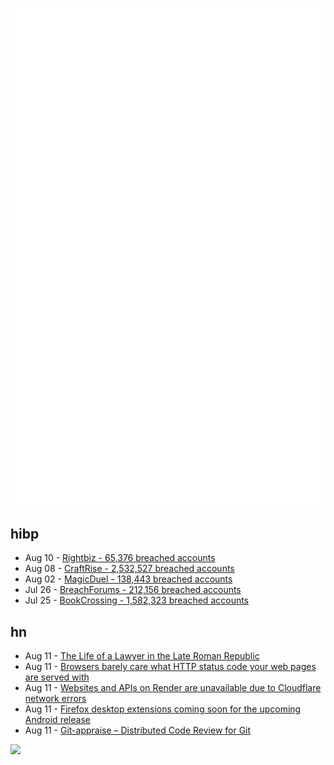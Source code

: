 ![Metrics](https://raw.githubusercontent.com/phixion/phixion/master/metrics.svg)

## hibp

<!--
for https://github.com/phixion/phixion/blob/main/.github/workflows/feeds.yml
-->
<!--START_SECTION:haveibeenpwnd-->
- Aug 10 - [Rightbiz - 65,376 breached accounts](https://haveibeenpwned.com/PwnedWebsites#Rightbiz)
- Aug 08 - [CraftRise - 2,532,527 breached accounts](https://haveibeenpwned.com/PwnedWebsites#CraftRise)
- Aug 02 - [MagicDuel - 138,443 breached accounts](https://haveibeenpwned.com/PwnedWebsites#MagicDuel)
- Jul 26 - [BreachForums - 212,156 breached accounts](https://haveibeenpwned.com/PwnedWebsites#BreachForums)
- Jul 25 - [BookCrossing - 1,582,323 breached accounts](https://haveibeenpwned.com/PwnedWebsites#BookCrossing)
<!--END_SECTION:haveibeenpwnd-->

## hn

<!--
for https://github.com/phixion/phixion/blob/main/.github/workflows/feeds.yml
-->
<!--START_SECTION:hn-->
- Aug 11 - [The Life of a Lawyer in the Late Roman Republic](https://www.thecollector.com/life-lawyer-late-roman-republic/)
- Aug 11 - [Browsers barely care what HTTP status code your web pages are served with](https://utcc.utoronto.ca/~cks/space/blog/web/BrowsersAndHTTPStatusCodes)
- Aug 11 - [Websites and APIs on Render are unavailable due to Cloudflare network errors](https://status.render.com/incidents/cshql6qwnldj)
- Aug 11 - [Firefox desktop extensions coming soon for the upcoming Android release](https://blog.mozilla.org/addons/2023/08/10/prepare-your-firefox-desktop-extension-for-the-upcoming-android-release/)
- Aug 11 - [Git-appraise – Distributed Code Review for Git](https://github.com/google/git-appraise)
<!--END_SECTION:hn-->

<!--
for https://yhype.me
-->
![](https://hit.yhype.me/github/profile?user_id=13013670)
